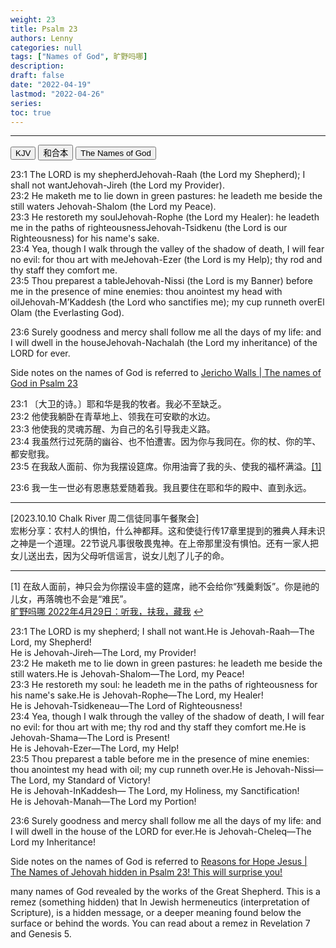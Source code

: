 ```yaml
---
weight: 23
title: Psalm 23
authors: Lenny
categories: null
tags: ["Names of God", 旷野吗哪]
description: 
draft: false
date: "2022-04-19"
lastmod: "2022-04-26"
series: 
toc: true
---
```



<!--more-->
---

<!-- Tab links -->

<div class="tab">
  <button class="tablinks active" onclick="tablabel(event, 'english')">KJV</button>
  <button class="tablinks" onclick="tablabel(event, 'chinese')">和合本</button>
  <button class="tablinks" onclick="tablabel(event, 'note')">The Names of God</button>
</div>

<!-- Tab content -->
<div id="english" class="tabcontent" style="display:block">

23:1 The LORD is my shepherd<label for="shepherd" class="margin-toggle sidenote-number"></label><span class="sidenote">Jehovah-Raah (the Lord my Shepherd)</span>; I shall not want<label for="want" class="margin-toggle sidenote-number"></label><span class="sidenote">Jehovah-Jireh (the Lord my Provider)</span>.  
23:2 He maketh me to lie down in green pastures: he leadeth me beside the still waters<label for="pastures" class="margin-toggle sidenote-number"></label><span class="sidenote"> Jehovah-Shalom (the Lord my Peace)</span>.  
23:3 He restoreth my soul<label for="rophe" class="margin-toggle sidenote-number"></label><span class="sidenote">Jehovah-Rophe (the Lord my Healer)</span>: he leadeth me in the paths of righteousness<label for="righteousness" class="margin-toggle sidenote-number"></label><span class="sidenote">Jehovah-Tsidkenu (the Lord is our Righteousness)</span> for his name's sake.  
23:4 Yea, though I walk through the valley of the shadow of death, I will fear no evil: for thou art with me<label for="with me" class="margin-toggle sidenote-number"></label><span class="sidenote">Jehovah-Ezer (the Lord is my Help)</span>; thy rod and thy staff they comfort me.  
23:5 Thou preparest a table<label for="table" class="margin-toggle sidenote-number"></label><span class="sidenote">Jehovah-Nissi (the Lord is my Banner)</span> before me in the presence of mine enemies: thou anointest my head with oil<label for="anoint" class="margin-toggle sidenote-number"></label><span class="sidenote">Jehovah-M’Kaddesh (the Lord who sanctifies me)</span>; my cup runneth over<label for="run over" class="margin-toggle sidenote-number"></label><span class="sidenote">El Olam (the Everlasting God)</span>.  

23:6 Surely goodness and mercy shall follow me all the days of my life: and I will dwell in the house<label for="house" class="margin-toggle sidenote-number"></label><span class="sidenote">Jehovah-Nachalah (the Lord my inheritance)</span> of the LORD for ever.  

Side notes on the names of God is referred to <a href = "https://jwipn.com/the-names-of-god-in-psalm-23/" target="_blank" rel="noopener noreferrer">Jericho Walls | The names of God in Psalm 23</a> 

</div>

<div id="chinese" class="tabcontent">

23:1 〔大卫的诗。〕耶和华是我的牧者。我必不至缺乏。  
23:2 他使我躺卧在青草地上、领我在可安歇的水边。  
23:3 他使我的灵魂苏醒、为自己的名引导我走义路。  
23:4 我虽然行过死荫的幽谷、也不怕遭害。因为你与我同在。你的杖、你的竿、都安慰我。  
23:5 在我敌人面前、你为我摆设筵席。你用油膏了我的头、使我的福杯满溢。<a id="1_ref" href = "#1">[1]</a>  

23:6 我一生一世必有恩惠慈爱随着我。我且要住在耶和华的殿中、直到永远。  


---
[2023.10.10 Chalk River 周二信徒同事午餐聚会]  
宏彬分享：农村人的惧怕，什么神都拜。这和使徒行传17章里提到的雅典人拜未识之神是一个道理。22节说凡事很敬畏鬼神。在上帝那里没有惧怕。还有一家人把女儿送出去，因为父母听信谣言，说女儿剋了儿子的命。


---

<p id="1">[1] 在敌人面前，神只会为你摆设丰盛的筵席，祂不会给你“残羹剩饭”。你是祂的儿女，再落魄也不会是“难民”。 
<br><a href = "https://r.729ly.net/devotionals/devotionals-mw/devotionals-mw-mw220429" target="_blank" rel="noopener noreferrer">旷野吗哪 2022年4月29日：听我，扶我，藏我</a>
<a href="#1_ref">&#8617;</a></p>


</div>


<div id="note" class="tabcontent">

23:1 The LORD is my shepherd; I shall not want.<label for="verse1" class="margin-toggle sidenote-number"></label><span class="sidenote">He is Jehovah-Raah—The Lord, my Shepherd!<br>He is Jehovah-Jireh—The Lord, my Provider!</span>  
23:2 He maketh me to lie down in green pastures: he leadeth me beside the still waters.<label for="verse2" class="margin-toggle sidenote-number"></label><span class="sidenote">He is Jehovah-Shalom—The Lord, my Peace!</span>  
23:3 He restoreth my soul: he leadeth me in the paths of righteousness for his name's sake.<label for="verse3" class="margin-toggle sidenote-number"></label><span class="sidenote">He is Jehovah-Rophe—The Lord, my Healer!<br>He is Jehovah-Tsidkeneau—The Lord of Righteousness!</span>  
23:4 Yea, though I walk through the valley of the shadow of death, I will fear no evil: for thou art with me; thy rod and thy staff they comfort me.<label for="verse4" class="margin-toggle sidenote-number"></label><span class="sidenote">He is Jehovah-Shama—The Lord is Present!<br>He is Jehovah-Ezer—The Lord, my Help!</span>  
23:5 Thou preparest a table before me in the presence of mine enemies: thou anointest my head with oil; my cup runneth over.<label for="verse5" class="margin-toggle sidenote-number"></label><span class="sidenote">He is Jehovah-Nissi—The Lord, my Standard of Victory!<br>He is Jehovah-InKaddesh— The Lord, my Holiness, my Sanctification!<br>He is Jehovah-Manah—The Lord my Portion!</span>  

23:6 Surely goodness and mercy shall follow me all the days of my life: and I will dwell in the house of the LORD for ever.<label for="verse6" class="margin-toggle sidenote-number"></label><span class="sidenote">He is Jehovah-Cheleq—The Lord my Inheritance!</span>  

Side notes on the names of God is referred to <a href = "https://reasonsforhopejesus.com/names-jehovah-hidden-psalm-23/" target="_blank" rel="noopener noreferrer">Reasons for Hope Jesus | The Names of Jehovah hidden in Psalm 23! This will surprise you!</a> 

many names of God revealed by the works of the Great Shepherd.  This is a remez (something hidden) that In Jewish hermeneutics (interpretation of Scripture), is a hidden message, or a deeper meaning found below the surface or behind the words. You can read about a remez in Revelation 7 and Genesis 5.  
</div>